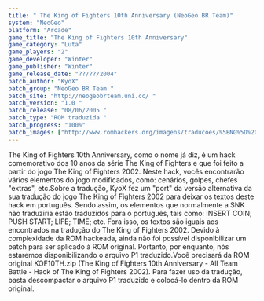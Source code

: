 ```yaml
---
title: " The King of Fighters 10th Anniversary (NeoGeo BR Team)"
system: "NeoGeo"
platform: "Arcade"
game_title: "The King of Fighters 10th Anniversary"
game_category: "Luta"
game_players: "2"
game_developer: "Winter"
game_publisher: "Winter"
game_release_date: "??/??/2004"
patch_author: "KyoX"
patch_group: "NeoGeo BR Team "
patch_site: "http://neogeobrteam.uni.cc/ "
patch_version: "1.0 "
patch_release: "08/06/2005 "
patch_type: "ROM traduzida "
patch_progress: "100%"
patch_images: ["http://www.romhackers.org/imagens/traducoes/%5BNG%5D%20The%20King%20of%20Fighters%2010th%20Anniversary%20-%20NGBRT%20-%20Title.png","http://www.romhackers.org/imagens/traducoes/%5BNG%5D%20The%20King%20of%20Fighters%2010th%20Anniversary%20-%20NGBRT%20-%201.png","http://www.romhackers.org/imagens/traducoes/%5BNG%5D%20The%20King%20of%20Fighters%2010th%20Anniversary%20-%20NGBRT%20-%202.png"]
---
```

The King of Fighters 10th Anniversary, como o nome já diz, é um hack comemorativo dos 10 anos da série The King of Fighters e que foi feito a partir do jogo The King of Fighters 2002. Neste hack, vocês encontrarão vários elementos do jogo modificados, como: cenários, golpes, chefes "extras", etc.Sobre a tradução, KyoX fez um "port" da versão alternativa da sua tradução do jogo The King of Fighters 2002 para deixar os textos deste hack em português. Sendo assim, os elementos que normalmente a SNK não traduziria estão traduzidos para o português, tais como: INSERT COIN; PUSH START; LIFE; TIME; etc. Fora isso, os textos são iguais aos encontrados na tradução do The King of Fighters 2002. Devido à complexidade da ROM hackeada, ainda não foi possível disponibilizar um patch para ser aplicado à ROM original. Portanto, por enquanto, nós estaremos disponibilizando o arquivo P1 traduzido.Você precisará da ROM original KOF10TH.zip (The King of Fighters 10th Anniversary - All Team Battle - Hack of The King of Fighters 2002). Para fazer uso da tradução, basta descompactar o arquivo P1 traduzido e colocá-lo dentro da ROM original.